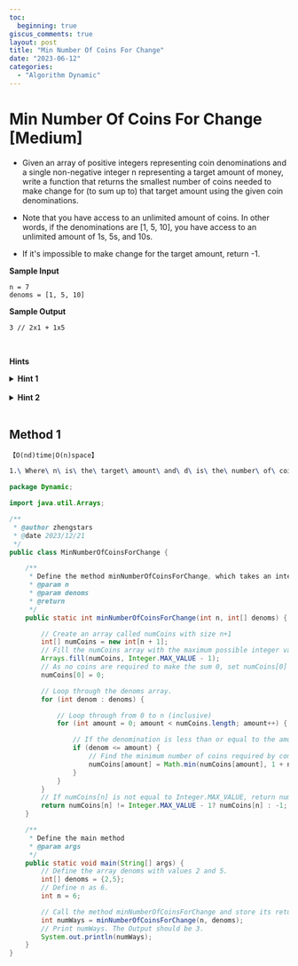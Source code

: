 ```yaml
---
toc:
  beginning: true
giscus_comments: true
layout: post
title: "Min Number Of Coins For Change"
date: "2023-06-12"
categories:
  - "Algorithm Dynamic"
---
```


# Min Number Of Coins For Change [Medium]

- Given an array of positive integers representing coin denominations and a single non-negative integer n representing a target amount of money, write a function that returns the smallest number of coins needed to make change for (to sum up to) that target amount using the given coin denominations.

- Note that you have access to an unlimited amount of coins. In other words, if the denominations are [1, 5, 10], you have access to an unlimited amount of 1s, 5s, and 10s.

- If it's impossible to make change for the target amount, return -1.


**Sample Input**

```
n = 7
denoms = [1, 5, 10]
```

**Sample Output**

```
3 // 2x1 + 1x5
```

<br>

**Hints**
<br>

<details> <summary><b>Hint 1</b></summary>
    <br>
    <i><strong> Try building an array of the minimum number of coins needed to make change for all amounts between 0 and n inclusive. Note that no coins are needed to make change for 0: in order to make change for 0, you do not need to use any coins. </strong></i>
</details>

<br>

<details> <summary><b>Hint 2</b></summary>
    <br>
    <i><strong>Build up the array mentioned in Hint #1 one coin denomination at a time. In other words, find the minimum number of coins needed to make change for all amounts between 0 and n with only one denomination, then with two, etc., until you use all denominations. </strong></i>
</details>

<br>

## Method 1

```tex
【O(nd)time∣O(n)space】
```

```tex
1.\ Where\ n\ is\ the\ target\ amount\ and\ d\ is\ the\ number\ of\ coins\\
```

```java
package Dynamic;

import java.util.Arrays;

/**
 * @author zhengstars
 * @date 2023/12/21
 */
public class MinNumberOfCoinsForChange {

    /**
     * Define the method minNumberOfCoinsForChange, which takes an integer n and an array denoms as input.
     * @param n
     * @param denoms
     * @return
     */
    public static int minNumberOfCoinsForChange(int n, int[] denoms) {

        // Create an array called numCoins with size n+1
        int[] numCoins = new int[n + 1];
        // Fill the numCoins array with the maximum possible integer values -1.
        Arrays.fill(numCoins, Integer.MAX_VALUE - 1);
        // As no coins are required to make the sum 0, set numCoins[0] to 0.
        numCoins[0] = 0;  

        // Loop through the denoms array.
        for (int denom : denoms) {

            // Loop through from 0 to n (inclusive)
            for (int amount = 0; amount < numCoins.length; amount++) {

                // If the denomination is less than or equal to the amount
                if (denom <= amount) {
                    // Find the minimum number of coins required by comparing the current number of coins and the number of coins required for the amount-denom, then add 1.
                    numCoins[amount] = Math.min(numCoins[amount], 1 + numCoins[amount - denom]);
                }
            }
        }
        // If numCoins[n] is not equal to Integer.MAX_VALUE, return numCoins[n], otherwise return -1.
        return numCoins[n] != Integer.MAX_VALUE - 1? numCoins[n] : -1;
    }

    /**
     * Define the main method
     * @param args
     */
    public static void main(String[] args) {
        // Define the array denoms with values 2 and 5.
        int[] denoms = {2,5};
        // Define n as 6.
        int n = 6;  

        // Call the method minNumberOfCoinsForChange and store its return value in numWays.
        int numWays = minNumberOfCoinsForChange(n, denoms);
        // Print numWays. The Output should be 3.
        System.out.println(numWays);  
    }
}
```







